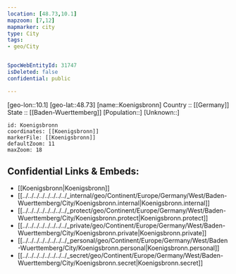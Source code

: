 ```yaml
---
location: [48.73,10.1] 
mapzoom: [7,12] 
mapmarker: city 
type: City
tags:
- geo/City


SpocWebEntityId: 31747
isDeleted: false
confidential: public

---
```

[geo-lon::10.1] 
[geo-lat::48.73] 
[name::Koenigsbronn] 
Country :: [[Germany]]  
State :: [[Baden-Wuerttemberg]] 
[Population::] 
[Unknown::] 


```leaflet
id: Koenigsbronn
coordinates: [[Koenigsbronn]] 
markerFile: [[Koenigsbronn]] 
defaultZoom: 11 
maxZoom: 18
```


## Confidential Links & Embeds: 
- [[Koenigsbronn|Koenigsbronn]]  
- [[../../../../../../../../_internal/geo/Continent/Europe/Germany/West/Baden-Wuerttemberg/City/Koenigsbronn.internal|Koenigsbronn.internal]] 
- [[../../../../../../../../_protect/geo/Continent/Europe/Germany/West/Baden-Wuerttemberg/City/Koenigsbronn.protect|Koenigsbronn.protect]] 
- [[../../../../../../../../_private/geo/Continent/Europe/Germany/West/Baden-Wuerttemberg/City/Koenigsbronn.private|Koenigsbronn.private]] 
- [[../../../../../../../../_personal/geo/Continent/Europe/Germany/West/Baden-Wuerttemberg/City/Koenigsbronn.personal|Koenigsbronn.personal]] 
- [[../../../../../../../../_secret/geo/Continent/Europe/Germany/West/Baden-Wuerttemberg/City/Koenigsbronn.secret|Koenigsbronn.secret]] 
